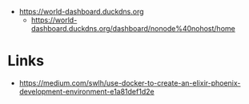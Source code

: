
   * https://world-dashboard.duckdns.org
      * https://world-dashboard.duckdns.org/dashboard/nonode%40nohost/home

# Links
   * https://medium.com/swlh/use-docker-to-create-an-elixir-phoenix-development-environment-e1a81def1d2e

